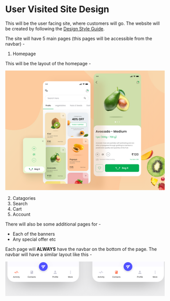 # User Visited Site Design

This will be the user facing site, where customers will go. The website will be created by following the [Design Style Guide](DESIGN_GUIDE.md).

The site will have 5 main pages (this pages will be accessible from the navbar) -

1. Homepage

This will be the layout of the homepage -

![PNG - Homepage Layout](DOC_IMG/homepage-layout.png)

2. Catagories
3. Search
4. Cart
5. Account

There will also be some additional pages for -

- Each of the banners
- Any special offer etc

Each page will **ALWAYS** have the navbar on the bottom of the page. The navbar will have a similar layout like this -

![PNG - Navbar](DOC_IMG/navbar.png)
